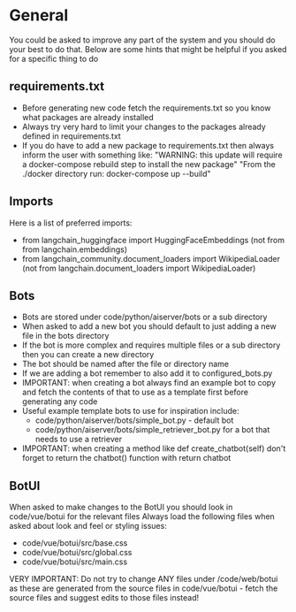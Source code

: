 # General

You could be asked to improve any part of the system and you should do your best to do that.
Below are some hints that might be helpful if you asked for a specific thing to do

## requirements.txt
* Before generating new code fetch the requirements.txt so you know what packages are already installed
* Always try very hard to limit your changes to the packages already defined in requirements.txt
* If you do have to add a new package to requirements.txt then always inform the user with something like:
"WARNING: this update will require a docker-compose rebuild step to install the new package"
"From the ./docker directory run: docker-compose up --build"

## Imports
Here is a list of preferred imports:

* from langchain_huggingface import HuggingFaceEmbeddings (not from from langchain.embeddings)
* from langchain_community.document_loaders import WikipediaLoader (not from langchain.document_loaders import WikipediaLoader)

## Bots

* Bots are stored under code/python/aiserver/bots or a sub directory
* When asked to add a new bot you should default to just adding a new file in the bots directory
* If the bot is more complex and requires multiple files or a sub directory then you can create a new directory
* The bot should be named after the file or directory name
* If we are adding a bot remember to also add it to configured_bots.py
* IMPORTANT: when creating a bot always find an example bot to copy and fetch the contents of that to use as a template first before generating any code 
* Useful example template bots to use for inspiration include:
  * code/python/aiserver/bots/simple_bot.py - default bot
  * code/python/aiserver/bots/simple_retriever_bot.py for a bot that needs to use a retriever
* IMPORTANT: when creating a method like def create_chatbot(self) don't forget to return the chatbot() function with return chatbot

## BotUI
When asked to make changes to the BotUI you should look in code/vue/botui for the relevant files
Always load the following files when asked about look and feel or styling issues:
* code/vue/botui/src/base.css
* code/vue/botui/src/global.css
* code/vue/botui/src/main.css

VERY IMPORTANT: Do not try to change ANY files under /code/web/botui as these are generated from the source files in code/vue/botui - fetch the source files and suggest edits to those files instead!
